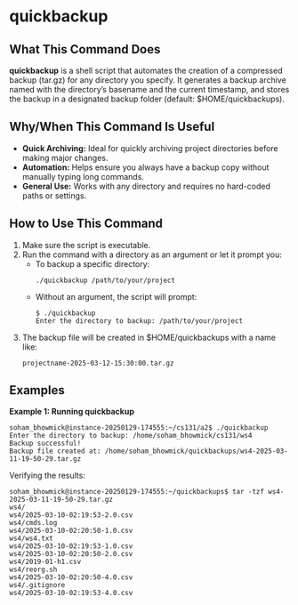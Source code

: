 # quickbackup

## What This Command Does
**quickbackup** is a shell script that automates the creation of a compressed backup (tar.gz) for any directory you specify. It generates a backup archive named with the directory’s basename and the current timestamp, and stores the backup in a designated backup folder (default: $HOME/quickbackups).

## Why/When This Command Is Useful
- **Quick Archiving:** Ideal for quickly archiving project directories before making major changes.
- **Automation:** Helps ensure you always have a backup copy without manually typing long commands.
- **General Use:** Works with any directory and requires no hard-coded paths or settings.

## How to Use This Command
1. Make sure the script is executable.
2. Run the command with a directory as an argument or let it prompt you:
   - To backup a specific directory:
     ```
     ./quickbackup /path/to/your/project
     ```
   - Without an argument, the script will prompt:
     ```
     $ ./quickbackup
     Enter the directory to backup: /path/to/your/project
     ```
3. The backup file will be created in $HOME/quickbackups with a name like:
   ```
   projectname-2025-03-12-15:30:00.tar.gz
   ```
## Examples

**Example 1: Running quickbackup**
```
soham_bhowmick@instance-20250129-174555:~/cs131/a2$ ./quickbackup
Enter the directory to backup: /home/soham_bhowmick/cs131/ws4
Backup successful!
Backup file created at: /home/soham_bhowmick/quickbackups/ws4-2025-03-11-19-50-29.tar.gz
```
Verifying the results:
```
soham_bhowmick@instance-20250129-174555:~/quickbackups$ tar -tzf ws4-2025-03-11-19-50-29.tar.gz
ws4/
ws4/2025-03-10-02:19:53-2.0.csv
ws4/cmds.log
ws4/2025-03-10-02:20:50-1.0.csv
ws4/ws4.txt
ws4/2025-03-10-02:19:53-1.0.csv
ws4/2025-03-10-02:20:50-2.0.csv
ws4/2019-01-h1.csv
ws4/reorg.sh
ws4/2025-03-10-02:20:50-4.0.csv
ws4/.gitignore
ws4/2025-03-10-02:19:53-4.0.csv
```
